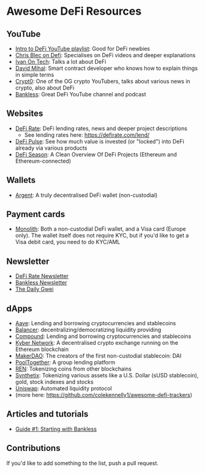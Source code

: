 # Awesome DeFi Resources

## YouTube

- [Intro to DeFi YouTube playlist](https://www.youtube.com/playlist?list=PLrkvd80dg9YHLT_OOYkE3oEiPfIMMneS-): Good for DeFi newbies
- [Chris Blec on Defi](https://www.youtube.com/channel/UCuulLHp0eyXnl9yAao_pbEA): Specialises on DeFi videos and deeper explanations
- [Ivan On Tech](https://www.youtube.com/user/LiljeqvistIvan): Talks a lot about DeFi
- [David Mihal](https://www.youtube.com/channel/UCW4FYfTPlCNB-yUD2mIIzLw): Smart contract developer who knows how to explain things in simple terms
- [Crypt0](https://www.youtube.com/user/obham001/videos): One of the OG crypto YouTubers, talks about various news in crypto, also about DeFi
- [Bankless](https://www.youtube.com/channel/UCAl9Ld79qaZxp9JzEOwd3aA): Great DeFi YouTube channel and podcast

## Websites
- [DeFi Rate](https://defirate.com/): DeFi lending rates, news and deeper project descriptions
  - See lending rates here: https://defirate.com/lend/
- [DeFi Pulse](https://defipulse.com/): See how much value is invested (or "locked") into DeFi already via various products
- [DeFi Season](https://www.defiseason.com/): A Clean Overview Of DeFi Projects (Ethereum and Ethereum-connected)

## Wallets
- [Argent](https://www.argent.xyz/): A truly decentralised DeFi wallet (non-custodial)

## Payment cards
- [Monolith](https://monolith.xyz/): Both a non-custodial DeFi wallet, and a Visa card (Europe only). The wallet itself does not require KYC, but if you'd like to get a Visa debit card, you need to do KYC/AML

## Newsletter
- [DeFi Rate Newsletter](https://defirate.com/)
- [Bankless Newsletter](https://bankless.substack.com/)
- [The Daily Gwei](https://thedailygwei.substack.com/)

## dApps

- [Aave](https://aave.com): Lending and borrowing cryptocurrencies and stablecoins
- [Balancer](https://balancer.finance/): decentralizing/democratizing liquidity providing
- [Compound](https://compound.finance): Lending and borrowing cryptocurrencies and stablecoins
- [Kyber Network](https://kyber.network): A decentralised crypto exchange running on the Ethereum blockchain
- [MakerDAO](https://makerdao.com/en/): The creators of the first non-custodial stablecoin: DAI
- [PoolTogether](https://www.pooltogether.com): A group lending platform
- [REN](https://renproject.io): Tokenizing coins from other blockchains
- [Synthetix](https://www.synthetix.io): Tokenizing various assets like a U.S. Dollar (sUSD stablecoin), gold, stock indexes and stocks
- [Uniswap](https://uniswap.org): Automated liquidity protocol
- (more here: https://github.com/colekennelly1/awesome-defi-trackers)

## Articles and tutorials

- [Guide #1: Starting with Bankless](https://bankless.substack.com/p/-guide-1-starting-with-bankless)

## Contributions

If you'd like to add something to the list, push a pull request.
